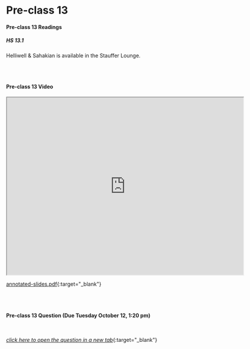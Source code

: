 # Pre-class 13

#### Pre-class 13 Readings

##### HS 13.1

Helliwell & Sahakian is available in the Stauffer Lounge.  

<br>
<br>

#### Pre-class 13 Video


<iframe src="https://drive.google.com/file/d/1BdXyTcqSUiiR3bycJEoIXErmARAyqGAS/preview" width="640" height="480" frameborder="20" marginheight="0" marginwidth="0">Loading…
</iframe>

[annotated-slides.pdf](https://drive.google.com/file/d/1s2ndWLfXmjg9cNw6KaACW3ZfOmETb2Qu/view?usp=sharing){:target="_blank"}

<br>
<br>

#### Pre-class 13 Question (Due Tuesday October 12, 1:20 pm)

<br>

[*click here to open the question in a new tab*](https://forms.gle/cTe88PNXzLz66AzX8){:target="_blank"}
